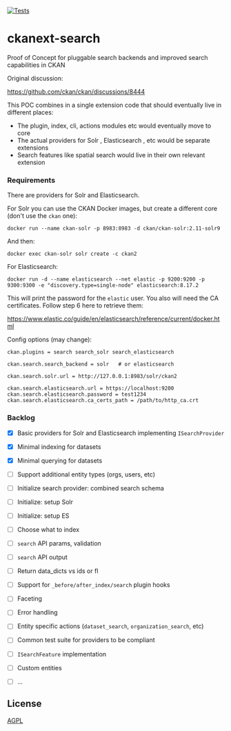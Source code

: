 [![Tests](https://github.com//ckanext-search/workflows/Tests/badge.svg?branch=main)](https://github.com//ckanext-search/actions)

# ckanext-search


Proof of Concept for pluggable search backends and improved search capabilities in CKAN

Original discussion:

https://github.com/ckan/ckan/discussions/8444

This POC combines in a single extension code that should eventually live in different places:

* The plugin, index, cli, actions modules etc would eventually move to core
* The actual providers for Solr , Elasticsearch , etc would be separate extensions
* Search features like spatial search would live in their own relevant extension

### Requirements

There are providers for Solr and Elasticsearch.

For Solr you can use the CKAN Docker images, but create a different core (don't use the `ckan` one):

    docker run --name ckan-solr -p 8983:8983 -d ckan/ckan-solr:2.11-solr9

And then:

    docker exec ckan-solr solr create -c ckan2


For Elasticsearch:

    docker run -d --name elasticsearch --net elastic -p 9200:9200 -p 9300:9300 -e "discovery.type=single-node" elasticsearch:8.17.2

This will print the password for the `elastic` user. You also will need the CA certificates. Follow step 6 here to retrieve them:

https://www.elastic.co/guide/en/elasticsearch/reference/current/docker.html

Config options (may change):

    ckan.plugins = search search_solr search_elasticsearch

    ckan.search.search_backend = solr   # or elasticsearch

    ckan.search.solr.url = http://127.0.0.1:8983/solr/ckan2

    ckan.search.elasticsearch.url = https://localhost:9200
    ckan.search.elasticsearch.password = test1234
    ckan.search.elasticsearch.ca_certs_path = /path/to/http_ca.crt


### Backlog

- [x] Basic providers for Solr and Elasticsearch implementing `ISearchProvider`
- [x] Minimal indexing for datasets
- [x] Minimal querying for datasets
- [ ] Support additional entity types (orgs, users, etc)
- [ ] Initialize search provider: combined search schema
- [ ] Initialize: setup Solr
- [ ] Initialize: setup ES
- [ ] Choose what to index
- [ ] `search` API params, validation
- [ ] `search` API output
- [ ] Return data_dicts vs ids or fl
- [ ] Support for `_before/after_index/search` plugin hooks
- [ ] Faceting
- [ ] Error handling
- [ ] Entity specific actions (`dataset_search`, `organization_search`, etc)
- [ ] Common test suite for providers to be compliant
- [ ] `ISearchFeature` implementation
- [ ] Custom entities
- [ ] ...


## License

[AGPL](https://www.gnu.org/licenses/agpl-3.0.en.html)
